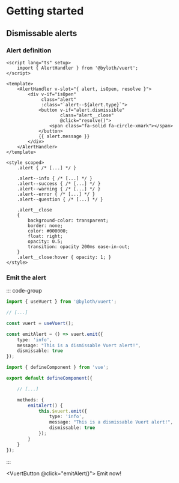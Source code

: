 <script lang="ts" setup>
    import { useVuert } from "@vuert/functions.js";

    import VuertButton from "../components/ui/VuertButton.vue";

    const vuert = useVuert();

    const emitAlert = () => vuert.emit({
        type: "info",
        message: "This is a dismissable Vuert alert!",
        dismissable: true
    });
</script>

# Getting started

## Dismissable alerts

### Alert definition

```vue
<script lang="ts" setup>
    import { AlertHandler } from '@byloth/vuert';
</script>

<template>
    <AlertHandler v-slot="{ alert, isOpen, resolve }">
        <div v-if="isOpen"
             class="alert"
             :class="`alert--${alert.type}`">
            <button v-if="alert.dismissible"
                    class="alert__close"
                    @click="resolve()">
                <span class="fa-solid fa-circle-xmark"></span>
            </button>
            {{ alert.message }}
        </div>
    </AlertHandler>
</template>

<style scoped>
    .alert { /* [...] */ }

    .alert--info { /* [...] */ }
    .alert--success { /* [...] */ }
    .alert--warning { /* [...] */ }
    .alert--error { /* [...] */ }
    .alert--question { /* [...] */ }

    .alert__close
    {
        background-color: transparent;
        border: none;
        color: #000000;
        float: right;
        opacity: 0.5;
        transition: opacity 200ms ease-in-out;
    }
    .alert__close:hover { opacity: 1; }
</style>
```

### Emit the alert

::: code-group

```ts [Composition APIs]
import { useVuert } from '@byloth/vuert';

// [...]

const vuert = useVuert();

const emitAlert = () => vuert.emit({
    type: 'info',
    message: "This is a dismissable Vuert alert!",
    dismissable: true
});
```

```ts [Option APIs]
import { defineComponent } from 'vue';

export default defineComponent({

    // [...]

    methods: {
        emitAlert() {
            this.$vuert.emit({
                type: 'info',
                message: "This is a dismissable Vuert alert!",
                dismissable: true
            });
        }
    }
});
```

:::

<VuertButton @click="emitAlert()">
    Emit now!
</VuertButton>
